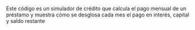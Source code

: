 Este código es un simulador de crédito que calcula el pago mensual de un préstamo y muestra cómo se desglosa cada mes el pago en interés, capital y saldo restante
